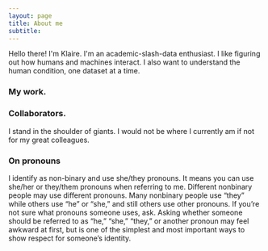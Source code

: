 ```yaml
---
layout: page
title: About me
subtitle: 
---
```


Hello there! I'm Klaire. I'm an academic-slash-data enthusiast. I like figuring out how humans and machines interact. I also want to understand the human condition, one dataset at a time.

### My work.

### Collaborators.
I stand in the shoulder of giants. I would not be where I currently am if not for my great colleagues. 

### On pronouns
I identify as non-binary and use she/they pronouns. It means you can use she/her or they/them pronouns when referring to me. Different nonbinary people may use different pronouns. Many nonbinary people use “they” while others use “he” or “she,” and still others use other pronouns. If you’re not sure what pronouns someone uses, ask. Asking whether someone should be referred to as “he,” “she,” “they,” or another pronoun may feel awkward at first, but is one of the simplest and most important ways to show respect for someone’s identity.





